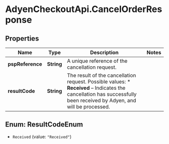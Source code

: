 # AdyenCheckoutApi.CancelOrderResponse

## Properties

Name | Type | Description | Notes
------------ | ------------- | ------------- | -------------
**pspReference** | **String** | A unique reference of the cancellation request. | 
**resultCode** | **String** | The result of the cancellation request.  Possible values:  * **Received** – Indicates the cancellation has successfully been received by Adyen, and will be processed. | 



## Enum: ResultCodeEnum


* `Received` (value: `"Received"`)




